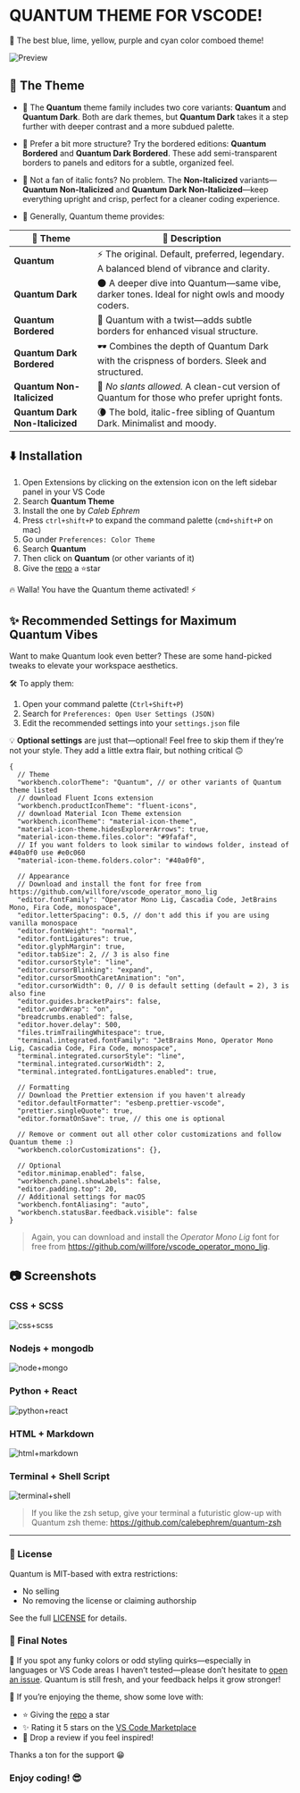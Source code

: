 # QUANTUM THEME FOR VSCODE!

🎨 The best blue, lime, yellow, purple and cyan color comboed theme!

![Preview](https://github.com/calebephrem/quantum/blob/main/assets/preview.png?raw=true)

## 🎨 The Theme

- 🌌 The **Quantum** theme family includes two core variants: **Quantum** and **Quantum Dark**. Both are dark themes, but **Quantum Dark** takes it a step further with deeper contrast and a more subdued palette.

- 🧱 Prefer a bit more structure? Try the bordered editions: **Quantum Bordered** and **Quantum Dark Bordered**. These add semi-transparent borders to panels and editors for a subtle, organized feel.

- 🚫 Not a fan of italic fonts? No problem. The **Non-Italicized** variants—**Quantum Non-Italicized** and **Quantum Dark Non-Italicized**—keep everything upright and crisp, perfect for a cleaner coding experience.

- 🧠 Generally, Quantum theme provides:

<table>
  <thead>
    <tr>
      <th>🌟 Theme</th>
      <th>📝 Description</th>
    </tr>
  </thead>
  <tbody>
    <tr>
      <td><strong>Quantum</strong></td>
      <td>⚡ The original. Default, preferred, legendary. A balanced blend of vibrance and clarity.</td>
    </tr>
    <tr>
      <td><strong>Quantum Dark</strong></td>
      <td>🌑 A deeper dive into Quantum—same vibe, darker tones. Ideal for night owls and moody coders.</td>
    </tr>
    <tr>
      <td><strong>Quantum Bordered</strong></td>
      <td>🧱 Quantum with a twist—adds subtle borders for enhanced visual structure.</td>
    </tr>
    <tr>
      <td><strong>Quantum Dark Bordered</strong></td>
      <td>🕶️ Combines the depth of Quantum Dark with the crispness of borders. Sleek and structured.</td>
    </tr>
    <tr>
      <td><strong>Quantum Non-Italicized</strong></td>
      <td>🚫 <em>No slants allowed.</em> A clean-cut version of Quantum for those who prefer upright fonts.</td>
    </tr>
    <tr>
      <td><strong>Quantum Dark Non-Italicized</strong></td>
      <td>🌘 The bold, italic-free sibling of Quantum Dark. Minimalist and moody.</td>
    </tr>
  </tbody>
</table>

## ⬇️ Installation

1. Open Extensions by clicking on the extension icon on the left sidebar panel in your VS Code
2. Search **Quantum Theme**
3. Install the one by _Caleb Ephrem_
4. Press `ctrl+shift+P` to expand the command palette (`cmd+shift+P` on mac)
5. Go under `Preferences: Color Theme`
6. Search **Quantum**
7. Then click on **Quantum** (or other variants of it)
8. Give the [repo](https://github.com/calebephrem/quantum) a ⭐star

🔥 Walla! You have the Quantum theme activated! ⚡

## ✨ Recommended Settings for Maximum Quantum Vibes

Want to make Quantum look even better? These are some hand-picked tweaks to elevate your workspace aesthetics.

🛠️ To apply them:

1. Open your command palette (`Ctrl+Shift+P`)
2. Search for `Preferences: Open User Settings (JSON)`
3. Edit the recommended settings into your `settings.json` file

💡 **Optional settings** are just that—optional! Feel free to skip them if they’re not your style. They add a little extra flair, but nothing critical 🙃

```jsonc
{
  // Theme
  "workbench.colorTheme": "Quantum", // or other variants of Quantum theme listed
  // download Fluent Icons extension
  "workbench.productIconTheme": "fluent-icons",
  // download Material Icon Theme extension
  "workbench.iconTheme": "material-icon-theme",
  "material-icon-theme.hidesExplorerArrows": true,
  "material-icon-theme.files.color": "#9fafaf",
  // If you want folders to look similar to windows folder, instead of #40a0f0 use #e0c060
  "material-icon-theme.folders.color": "#40a0f0",

  // Appearance
  // Download and install the font for free from https://github.com/willfore/vscode_operator_mono_lig
  "editor.fontFamily": "Operator Mono Lig, Cascadia Code, JetBrains Mono, Fira Code, monospace",
  "editor.letterSpacing": 0.5, // don't add this if you are using vanilla monospace
  "editor.fontWeight": "normal",
  "editor.fontLigatures": true,
  "editor.glyphMargin": true,
  "editor.tabSize": 2, // 3 is also fine
  "editor.cursorStyle": "line",
  "editor.cursorBlinking": "expand",
  "editor.cursorSmoothCaretAnimation": "on",
  "editor.cursorWidth": 0, // 0 is default setting (default = 2), 3 is also fine
  "editor.guides.bracketPairs": false,
  "editor.wordWrap": "on",
  "breadcrumbs.enabled": false,
  "editor.hover.delay": 500,
  "files.trimTrailingWhitespace": true,
  "terminal.integrated.fontFamily": "JetBrains Mono, Operator Mono Lig, Cascadia Code, Fira Code, monospace",
  "terminal.integrated.cursorStyle": "line",
  "terminal.integrated.cursorWidth": 2,
  "terminal.integrated.fontLigatures.enabled": true,

  // Formatting
  // Download the Prettier extension if you haven't already
  "editor.defaultFormatter": "esbenp.prettier-vscode",
  "prettier.singleQuote": true,
  "editor.formatOnSave": true, // this one is optional

  // Remove or comment out all other color customizations and follow Quantum theme :)
  "workbench.colorCustomizations": {},

  // Optional
  "editor.minimap.enabled": false,
  "workbench.panel.showLabels": false,
  "editor.padding.top": 20,
  // Additional settings for macOS
  "workbench.fontAliasing": "auto",
  "workbench.statusBar.feedback.visible": false
}
```

> Again, you can download and install the _Operator Mono Lig_ font for free from https://github.com/willfore/vscode_operator_mono_lig.

## 📷 Screenshots

### CSS + SCSS

![css+scss](https://github.com/calebephrem/quantum/blob/main/assets/screenshots/css-scss.png?raw=true)

### Nodejs + mongodb

![node+mongo](https://github.com/calebephrem/quantum/blob/main/assets/screenshots/node-mongo.png?raw=true)

### Python + React

![python+react](https://github.com/calebephrem/quantum/blob/main/assets/screenshots/python-react.png?raw=true)

### HTML + Markdown

![html+markdown](https://github.com/calebephrem/quantum/blob/main/assets/screenshots/html-markdown.png?raw=true)

### Terminal + Shell Script

![terminal+shell](https://github.com/calebephrem/quantum/blob/main/assets/screenshots/terminal-shell.png?raw=true)

> If you like the zsh setup, give your terminal a futuristic glow-up with Quantum zsh theme: https://github.com/calebephrem/quantum-zsh

---

### 📄 License

Quantum is MIT-based with extra restrictions:

- No selling
- No removing the license or claiming authorship

See the full [LICENSE](./LICENSE) for details.

### 🚀 Final Notes

🧐 If you spot any funky colors or odd styling quirks—especially in languages or VS Code areas I haven’t tested—please don’t hesitate to [open an issue](https://github.com/calebephrem/quantum/issues). Quantum is still fresh, and your feedback helps it grow stronger!

🌟 If you’re enjoying the theme, show some love with:

- ⭐ Giving the [repo](https://github.com/calebephrem/quantum) a star
- ✨ Rating it 5 stars on the [VS Code Marketplace](https://marketplace.visualstudio.com/items?itemName=CalebEphrem.quantum)
- 💬 Drop a review if you feel inspired!

Thanks a ton for the support 😁

### Enjoy coding! 😎
